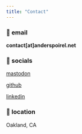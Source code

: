 ```yaml
---
title: "Contact"
---
```


### 📧 email

**contact[at]anderspoirel.net**

### 👥 socials

[mastodon](https://techhub.social/@andersjoachim)

[github](https://github.com/Jswig)

[linkedin](https://www.linkedin.com/in/anders-poirel-732595160/)

### 📌 location

Oakland, CA